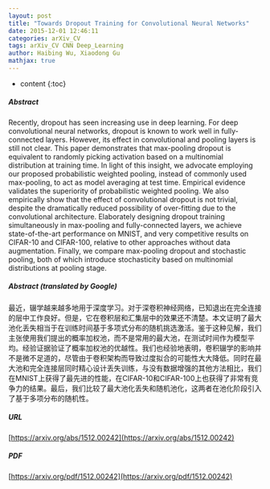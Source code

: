 ```yaml
---
layout: post
title: "Towards Dropout Training for Convolutional Neural Networks"
date: 2015-12-01 12:46:11
categories: arXiv_CV
tags: arXiv_CV CNN Deep_Learning
author: Haibing Wu, Xiaodong Gu
mathjax: true
---
```


* content
{:toc}

##### Abstract
Recently, dropout has seen increasing use in deep learning. For deep convolutional neural networks, dropout is known to work well in fully-connected layers. However, its effect in convolutional and pooling layers is still not clear. This paper demonstrates that max-pooling dropout is equivalent to randomly picking activation based on a multinomial distribution at training time. In light of this insight, we advocate employing our proposed probabilistic weighted pooling, instead of commonly used max-pooling, to act as model averaging at test time. Empirical evidence validates the superiority of probabilistic weighted pooling. We also empirically show that the effect of convolutional dropout is not trivial, despite the dramatically reduced possibility of over-fitting due to the convolutional architecture. Elaborately designing dropout training simultaneously in max-pooling and fully-connected layers, we achieve state-of-the-art performance on MNIST, and very competitive results on CIFAR-10 and CIFAR-100, relative to other approaches without data augmentation. Finally, we compare max-pooling dropout and stochastic pooling, both of which introduce stochasticity based on multinomial distributions at pooling stage.

##### Abstract (translated by Google)
最近，辍学越来越多地用于深度学习。对于深卷积神经网络，已知退出在完全连接的层中工作良好。但是，它在卷积层和汇集层中的效果还不清楚。本文证明了最大池化丢失相当于在训练时间基于多项式分布的随机挑选激活。鉴于这种见解，我们主张使用我们提出的概率加权池，而不是常用的最大池，在测试时间作为模型平均。经验证据验证了概率加权池的优越性。我们也经验地表明，卷积辍学的影响并不是微不足道的，尽管由于卷积架构而导致过度拟合的可能性大大降低。同时在最大池和完全连接层同时精心设计丢失训练，与没有数据增强的其他方法相比，我们在MNIST上获得了最先进的性能，在CIFAR-10和CIFAR-100上也获得了非常有竞争力的结果。最后，我们比较了最大池化丢失和随机池化，这两者在池化阶段引入了基于多项分布的随机性。

##### URL
[https://arxiv.org/abs/1512.00242](https://arxiv.org/abs/1512.00242)

##### PDF
[https://arxiv.org/pdf/1512.00242](https://arxiv.org/pdf/1512.00242)

